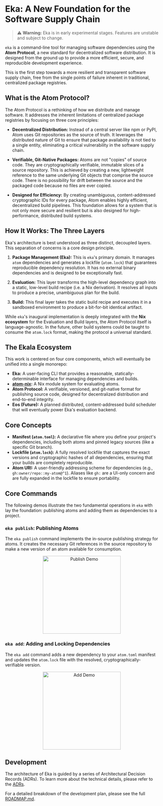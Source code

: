 # Eka: A New Foundation for the Software Supply Chain

> ⚠️ **Warning:** Eka is in early experimental stages. Features are unstable and subject to change.

`eka` is a command-line tool for managing software dependencies using the **Atom Protocol**, a new standard for decentralized software distribution. It is designed from the ground up to provide a more efficient, secure, and reproducible development experience.

This is the first step towards a more resilient and transparent software supply chain, free from the single points of failure inherent in traditional, centralized package registries.

## What is the Atom Protocol?

The Atom Protocol is a rethinking of how we distribute and manage software. It addresses the inherent limitations of centralized package registries by focusing on three core principles:

-   **Decentralized Distribution:** Instead of a central server like npm or PyPI, Atom uses Git repositories as the source of truth. It leverages the distributed nature of Git to ensure that package availability is not tied to a single entity, eliminating a critical vulnerability in the software supply chain.

-   **Verifiable, Git-Native Packages:** Atoms are not "copies" of source code. They are cryptographically verifiable, immutable slices of a source repository. This is achieved by creating a new, lightweight reference to the same underlying Git objects that comprise the source code. There is no possibility for drift between the source and the packaged code because no files are ever copied.

-   **Designed for Efficiency:** By creating unambiguous, content-addressed cryptographic IDs for every package, Atom enables highly efficient, decentralized build pipelines. This foundation allows for a system that is not only more secure and resilient but is also designed for high-performance, distributed build systems.

## How It Works: The Three Layers

Eka's architecture is best understood as three distinct, decoupled layers. This separation of concerns is a core design principle.

1.  **Package Management (Eka):** This is `eka`'s primary domain. It manages `atom` dependencies and generates a lockfile (`atom.lock`) that guarantees reproducible dependency resolution. It has no external binary dependencies and is designed to be exceptionally fast.

2.  **Evaluation:** This layer transforms the high-level dependency graph into a static, low-level build recipe (i.e. a Nix derivation). It resolves all inputs to produce a precise, unambiguous plan for the build.

3.  **Build:** This final layer takes the static build recipe and executes it in a sandboxed environment to produce a bit-for-bit identical artifact.

While `eka`'s inaugural implementation is deeply integrated with the **Nix ecosystem** for the Evaluation and Build layers, the Atom Protocol itself is language-agnostic. In the future, other build systems could be taught to consume the `atom.lock` format, making the protocol a universal standard.

## The Ekala Ecosystem

This work is centered on four core components, which will eventually be unified into a single monorepo:

-   **Eka:** A user-facing CLI that provides a reasonable, statically-determinable interface for managing dependencies and builds.
-   **[atom-nix]:** A Nix module system for evaluating atoms.
-   **Atom Protocol:** A verifiable, versioned, and git-native format for publishing source code, designed for decentralized distribution and end-to-end integrity.
-   **Eos (Future):** A planned distributed, content-addressed build scheduler that will eventually power Eka's evaluation backend.

## Core Concepts

-   **Manifest (`atom.toml`):** A declarative file where you define your project's dependencies, including both atoms and pinned legacy sources (like a specific Git branch).
-   **Lockfile (`atom.lock`):** A fully resolved lockfile that captures the exact versions and cryptographic hashes of all dependencies, ensuring that your builds are completely reproducible.
-   **Atom URI:** A user-friendly addressing scheme for dependencies (e.g., `gh:owner/repo::my-atom@^1`). Aliases like `gh:` are a UI-only concern and are fully expanded in the lockfile to ensure portability.

## Core Commands

The following demos illustrate the two fundamental operations in `eka` with lay the foundation: publishing atoms and adding them as dependencies to a project.

### `eka publish`: Publishing Atoms

The `eka publish` command implements the in-source publishing strategy for atoms. It creates the necessary Git references in the source repository to make a new version of an atom available for consumption.

<p align="center">
  <a href="https://asciinema.org/a/uIcIOlELOVaPn15ICS2ZEH2CQ">
    <img src="https://asciinema.org/a/uIcIOlELOVaPn15ICS2ZEH2CQ.svg" alt="Publish Demo" height="256">
  </a>
</p>

### `eka add`: Adding and Locking Dependencies

The `eka add` command adds a new dependency to your `atom.toml` manifest and updates the `atom.lock` file with the resolved, cryptographically-verifiable version.

<p align="center">
  <a href="https://asciinema.org/a/qk7oNQIpDH0nsR0EsnRWsS7YQ">
    <img src="https://asciinema.org/a/qk7oNQIpDH0nsR0EsnRWsS7YQ.svg" alt="Add Demo" height="256">
  </a>
</p>

## Development

The architecture of Eka is guided by a series of Architectural Decision Records (ADRs). To learn more about the technical details, please refer to the [ADRs](./adrs).

For a detailed breakdown of the development plan, please see the full [ROADMAP.md](./ROADMAP.md).

[atom-nix]: https://github.com/ekala-project/atom
